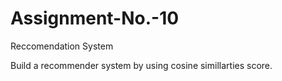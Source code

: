 # Assignment-No.-10
Reccomendation System

Build a recommender system by using cosine simillarties score.

